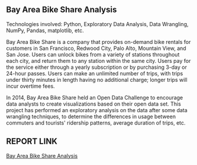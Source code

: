 ## Bay Area Bike Share Analysis ##
Technologies involved: Python, Exploratory Data Analysis, Data Wrangling, NumPy, Pandas, matplotlib, etc.


Bay Area Bike Share is a company that provides on-demand bike rentals for customers in San Francisco, Redwood City, Palo Alto, Mountain View, and San Jose. Users can unlock bikes from a variety of stations throughout each city, and return them to any station within the same city. Users pay for the service either through a yearly subscription or by purchasing 3-day or 24-hour passes. Users can make an unlimited number of trips, with trips under thirty minutes in length having no additional charge; longer trips will incur overtime fees.

In 2014, Bay Area Bike Share held an Open Data Challenge to encourage data analysts to create visualizations based on their open data set. This project has performed an exploratory analysis on the data after some data wrangling techniques, to determine the differences in usage between commuters and tourists' ridership patterns, average duration of trips, etc.


## REPORT LINK ##
[Bay Area Bike Share Analysis](https://github.com/lynnxlmiao/Data-Analysis/blob/master/Projects/Bike%20Share%20Analysis/Bay_Area_Bike_Share_Analysis.ipynb)
